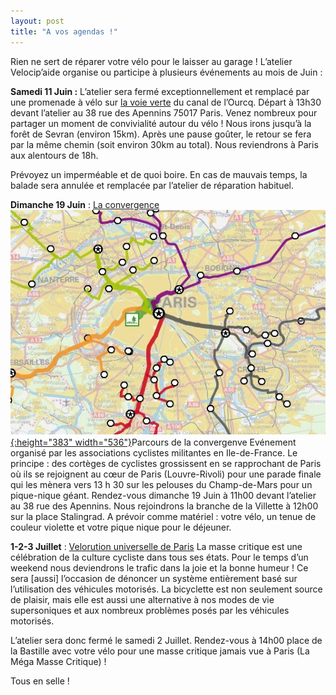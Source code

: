 ```yaml
---
layout: post
title: "A vos agendas !"
---
```



Rien ne sert de réparer votre vélo pour le laisser au garage !
L’atelier Velocip’aide organise ou participe à plusieurs événements au mois de Juin :

**Samedi 11 Juin :** L’atelier sera fermé exceptionnellement et remplacé par une promenade à vélo sur [la voie verte](http://www.af3v.org/spip.php?page=imprimer&amp;voie=11) du canal de l’Ourcq. Départ à 13h30 devant l’atelier au 38 rue des Apennins 75017 Paris. Venez nombreux pour partager un moment de convivialité autour du vélo !
Nous irons jusqu’à la forêt de Sevran (environ 15km). Après une pause goûter, le retour se fera par la même chemin (soit environ 30km au total). Nous reviendrons à Paris aux alentours de 18h.

Prévoyez un imperméable et de quoi boire.
En cas de mauvais temps, la balade sera annulée et remplacée par l’atelier de réparation habituel.

**Dimanche 19 Juin** : [La convergence](http://www.mdb-idf.org/spip/spip.php?article55)
[![](/assets/convergence.jpg "convergence"){:height="383" width="536"}](http://www.mdb-idf.org/spip/spip.php?article55)Parcours de la convergenve
Evénement organisé par les associations cyclistes militantes en Ile-de-France. Le principe : des cortèges de cyclistes grossissent en se rapprochant de Paris où ils  se rejoignent au cœur de Paris (Louvre-Rivoli) pour une parade finale  qui les mènera vers 13 h 30 sur les pelouses du Champ-de-Mars pour un  pique-nique géant.
Rendez-vous dimanche 19 Juin à 11h00 devant l’atelier au 38 rue des Apennins. Nous rejoindrons la branche de la Villette à 12h00 sur la place Stalingrad. A prévoir comme matériel : votre vélo, un tenue de couleur violette et votre pique nique pour le déjeuner.

**1-2-3 Juillet** : [Velorution universelle de Paris](http://velorutionuniverselle.org/articles/)
La masse critique est une célébration de la culture cycliste dans  tous ses états. Pour le temps d’un weekend nous deviendrons le trafic  dans la joie et la bonne humeur ! Ce sera [aussi] l’occasion de dénoncer  un système entièrement basé sur l’utilisation des véhicules motorisés. La bicyclette est non seulement source de plaisir, mais elle est  aussi une alternative à nos modes de vie supersoniques et aux nombreux  problèmes posés par les véhicules motorisés.

L’atelier sera donc fermé le samedi 2 Juillet. Rendez-vous à 14h00 place de la Bastille avec votre vélo pour une masse critique jamais vue à Paris (La Méga Masse Critique) !

Tous en selle !
